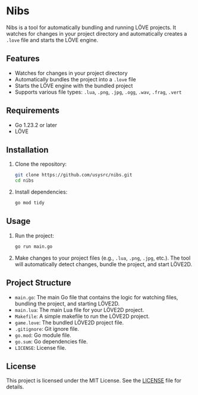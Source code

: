 # Nibs

Nibs is a tool for automatically bundling and running LÖVE projects. It watches for changes in your project directory and automatically creates a `.love` file and starts the LÖVE engine.

## Features

- Watches for changes in your project directory
- Automatically bundles the project into a `.love` file
- Starts the LÖVE engine with the bundled project
- Supports various file types: `.lua`, `.png`, `.jpg`, `.ogg`, `.wav`, `.frag`, `.vert`

## Requirements

- Go 1.23.2 or later
- LÖVE

## Installation

1. Clone the repository:
    ```sh
    git clone https://github.com/usysrc/nibs.git
    cd nibs
    ```

2. Install dependencies:
    ```sh
    go mod tidy
    ```

## Usage

1. Run the project:
    ```sh
    go run main.go
    ```

2. Make changes to your project files (e.g., `.lua`, `.png`, `.jpg`, etc.). The tool will automatically detect changes, bundle the project, and start LÖVE2D.

## Project Structure

- `main.go`: The main Go file that contains the logic for watching files, bundling the project, and starting LÖVE2D.
- `main.lua`: The main Lua file for your LÖVE2D project.
- `Makefile`: A simple makefile to run the LÖVE2D project.
- `game.love`: The bundled LÖVE2D project file.
- `.gitignore`: Git ignore file.
- `go.mod`: Go module file.
- `go.sum`: Go dependencies file.
- `LICENSE`: License file.

## License

This project is licensed under the MIT License. See the [LICENSE](LICENSE) file for details.